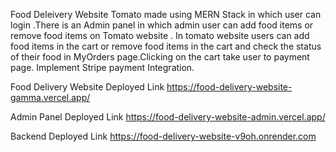 Food Deleivery Website Tomato made using MERN Stack in which user can login .There is an Admin panel in which admin user can add food items or remove food items on Tomato website . In tomato website users can add food items in the cart or remove food items in the cart and check the status of their food in MyOrders page.Clicking on the cart take user to payment page. Implement Stripe payment Integration.

Food Delivery Website Deployed Link https://food-delivery-website-gamma.vercel.app/

Admin Panel Deployed Link https://food-delivery-website-admin.vercel.app/

Backend Deployed Link https://food-delivery-website-v9oh.onrender.com


